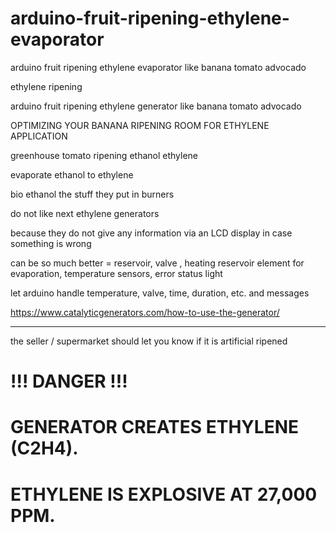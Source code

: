 # arduino-fruit-ripening-ethylene-evaporator
arduino fruit ripening ethylene evaporator like banana tomato advocado

ethylene ripening

arduino fruit ripening ethylene generator like banana tomato advocado

OPTIMIZING YOUR BANANA RIPENING ROOM FOR ETHYLENE APPLICATION

greenhouse tomato ripening ethanol ethylene

evaporate ethanol to ethylene

bio ethanol the stuff they put in burners

do not like next ethylene generators

because they do not give any information via an LCD display in case something is wrong

can be so much better = reservoir, valve , heating reservoir element for evaporation, temperature sensors, error status light

let arduino handle temperature, valve, time, duration, etc. and messages

https://www.catalyticgenerators.com/how-to-use-the-generator/


----

the seller / supermarket should let you know if it is artificial ripened


##
# !!! DANGER !!!
# GENERATOR CREATES ETHYLENE (C2H4).
# ETHYLENE IS EXPLOSIVE AT 27,000 PPM. 
